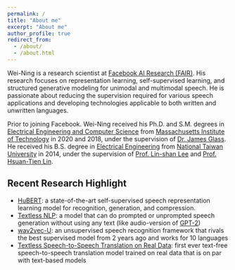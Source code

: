 ```yaml
---
permalink: /
title: "About me"
excerpt: "About me"
author_profile: true
redirect_from: 
  - /about/
  - /about.html
---
```


Wei-Ning is a research scientist at [Facebook AI Research
(FAIR)](https://ai.facebook.com/). His research focuses on
representation learning, self-supervised learning, and structured generative
modeling for unimodal and multimodal speech. He is passionate about reducing
the supervision required for various speech applications and developing
technologies applicable to both written and unwritten languages. 

Prior to joining Facebook. Wei-Ning received his Ph.D. and S.M. degrees in
[Electrical Engineering and Computer Science](https://www.eecs.mit.edu) from
[Massachusetts Institute of Technology](https://www.mit.edu/) in 2020 and 2018,
under the supervision of [Dr. James
Glass](https://www.csail.mit.edu/person/jim-glass). He received
his B.S. degree in [Electrical Engineering](https://web.ee.ntu.edu.tw/) from
[National Taiwan University](https://www.ntu.edu.tw/english/) in 2014, under
the supervision of [Prof. Lin-shan
Lee](https://speech.ee.ntu.edu.tw/previous_version/lslNew.htm) and [Prof.
Hsuan-Tien Lin](https://www.csie.ntu.edu.tw/~htlin/).



## Recent Research Highlight

* [HuBERT](https://ai.facebook.com/blog/hubert-self-supervised-representation-learning-for-speech-recognition-generation-and-compression/):
  a state-of-the-art self-supervised speech representation learning model for 
  recognition, generation, and compression.
* [Textless NLP](https://ai.facebook.com/blog/textless-nlp-generating-expressive-speech-from-raw-audio/):
  a model that can do prompted or unprompted speech generation without using
  any text (like audio-version of
  [GPT-2](https://openai.com/blog/better-language-models/))
* [wav2vec-U](https://ai.facebook.com/blog/wav2vec-unsupervised-speech-recognition-without-supervision/):
  an unsupervised speech recognition framework that rivals the best supervised 
  model from 2 years ago and works for 10 languages
* [Textless Speech-to-Speech Translation on Real
  Data](https://arxiv.org/abs/2112.08352): first ever text-free
  speech-to-speech translation model trained on real data that 
  is on par with text-based models


